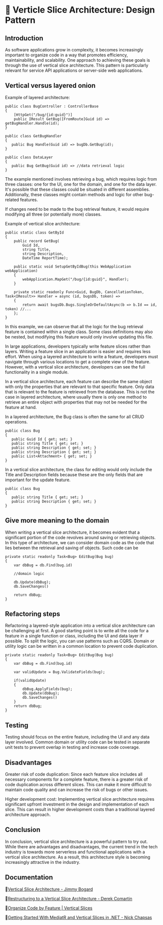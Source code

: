 # :cake: Verticle Slice Architecture: Design Pattern

## Introduction

As software applications grow in complexity, it becomes increasingly important to organize code in a way that promotes efficiency, maintainability, and scalability. One approach to achieving these goals is through the use of vertical slice architecture. This pattern is particularly relevant for service API applications or server-side web applications.

## Vertical versus layered onion

Example of layered architecture:
```
public class BugController : ControllerBase
{
    [HttpGet("/bug/{id:guid}")]
    public IResult GetBug([FromRoute]Guid id) => getBugHandler.Handle(id);
}

public class GetBugHandler
{   
   public Bug Handle(Guid id) => bugDb.GetBug(id);
}

public class DataLayer
{
   public Bug GetBug(Guid id) => //data retrieval logic 
}
```
The example mentioned involves retrieving a bug, which requires logic from three classes: one for the UI, one for the domain, and one for the data layer. It's possible that these classes could be situated in different assemblies. Additionally, these classes might contain methods and logic for other bug-related features.

If changes need to be made to the bug retrieval feature, it would require modifying all three (or potentially more) classes.

Example of vertical slice architecture:
```
public static class GetById
{
    public record GetBug(
        Guid Id,
        string Title,
        string Description,
        DateTime ReportTime);

    public static void SetupGetByIdBug(this WebApplication webApplication)
    {
        webApplication.MapGet("/bug/{id:guid}", Handler);
    }

    private static readonly Func<Guid, BugDb, CancellationToken, Task<IResult>> Handler = async (id, bugsDb, token) =>
    {
        return await bugsDb.Bugs.SingleOrDefaultAsync(b => b.Id == id, token) //...
    };
}
```
In this example, we can observe that all the logic for the bug retrieval feature is contained within a single class. Some class definitions may also be nested, but modifying this feature would only involve updating this file.

In large applications, developers typically write feature slices rather than layers. Writing a feature slice in an application is easier and requires less effort. When using a layered architecture to write a feature, developers must navigate through various locations to get a complete view of the feature. However, with a vertical slice architecture, developers can see the full functionality in a single module.

In a vertical slice architecture, each feature can describe the same object with only the properties that are relevant to that specific feature. Only data that is relevant to the feature is retrieved from the database. This is not the case in layered architecture, where usually there is only one method to retrieve an entire object with properties that may not be needed for the feature at hand.

In a layered architecture, the Bug class is often the same for all CRUD operations.
```
public class Bug 
{
   public Guid Id { get; set; }
   public string Title { get; set; }
   public string Description { get; set; }
   public string Description { get; set; }
   public List<Attachment> { get; set; }
}
```

In a vertical slice architecture, the class for editing would only include the Title and Description fields because these are the only fields that are important for the update feature.
```
public class Bug 
{
   public string Title { get; set; }
   public string Description { get; set; }
}
```

## Give more meaning to the domain

When writing a vertical slice architecture, it becomes evident that a significant portion of the code revolves around saving or retrieving objects. In this type of architecture, we can consider domain code as the code that lies between the retrieval and saving of objects. Such code can be 

```
private static readonly Task<Bug> EditBug(Bug bug)
{
    var dbBug = db.Find(bug.id)

    //domain logic

    db.Update(dbBug);
    db.SaveChanges()

    return dbBug;
}
```

## Refactoring steps

Refactoring a layered-style application into a vertical slice architecture can be challenging at first. A good starting point is to write all the code for a feature in a single function or class, including the UI and data layer if possible. To split the logic, you can use patterns such as CQRS. Domain or utility logic can be written in a common location to prevent code duplication.

```
private static readonly Task<Bug> EditBug(Bug bug)
{
    var dbBug = db.Find(bug.id)

    var validUpdate = Bug.ValidateFields(bug);

    if(validUpdate)
    {
        dbBug.ApplyFields(bug);
        db.Update(dbBug);
        db.SaveChanges()
    }
    return dbBug;
}
```

## Testing

Testing should focus on the entire feature, including the UI and any data layer involved. Common domain or utility code can be tested in separate unit tests to prevent overlap in testing and increase code coverage.

## Disadvantages

Greater risk of code duplication: Since each feature slice includes all necessary components for a complete feature, there is a greater risk of code duplication across different slices. This can make it more difficult to maintain code quality and can increase the risk of bugs or other issues.

Higher development cost: Implementing vertical slice architecture requires significant upfront investment in the design and implementation of each slice. This can result in higher development costs than a traditional layered architecture approach.


## Conclusion

In conclusion, vertical slice architecture is a powerful pattern to try out. While there are advantages and disadvantages, the current trend in the tech industry is towards more serverless and functional applications with a vertical slice architecture. As a result, this architecture style is becoming increasingly attractive in the industry.


## Documentation

:link:[Vertical Slice Architecture - Jimmy Bogard](https://www.youtube.com/watch?v=5kOzZz2vj2o)

:link:[Restructuring to a Vertical Slice Architecture - Derek Comartin](https://www.youtube.com/watch?v=cVVMbuKmNes)

:link:[Organize Code by Feature | Vertical Slices](https://www.youtube.com/watch?v=PRns0rqPonA)

:link:[Getting Started With MediatR and Vertical Slices in .NET - Nick Chapsas](https://www.youtube.com/watch?v=Ve__md8LeDY)
